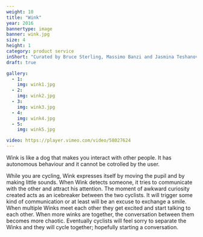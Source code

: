```yaml
---
weight: 10
title: "Wink"
year: 2016
bannertype: image
banner: wink.jpg
size: 4
height: 1
category: product service
inShort: "Curated by Bruce Sterling, Massimo Banzi and Jasmina Teshanovich, ['Casa Jasmina'](http://casajasmina.arduino.cc) is an ongoing pilot project in the business space of domestic electronic networking, or, “the Internet of Things in the Home.” The goal was to integrate traditional Italian skills in furniture and interior design with emergent skills in Italian open-source electronics."
draft: true

gallery:
  - 1:
    img: wink1.jpg
  - 2:
    img: wink2.jpg
  - 3:
    img: wink3.jpg
  - 4:
    img: wink4.jpg
  - 5:
    img: wink5.jpg

video: https://player.vimeo.com/video/58027624
---
```

Wink is like a dog that makes you interact with other people. It has autonomous behaviour and it cannot be cotrolled by the user.

While you are cycling, Wink expresses itself by moving the pupil and by making little sounds.
When Wink detects someone, it tries to communicate with the other and attract his attention. The moment of awkward curiosity created acts as an icebreaker between the two cyclists. It will trigger some kind of communication or at least will be an excuse to exchange a smile.
When multiple Winks meet each other they get excited and start talking to each other. When more winks are together, the conversation between them becomes more chaotic.
Eventually cyclists will feel sorry to separate the Winks and they will cycle together; hopefully starting a conversation.
